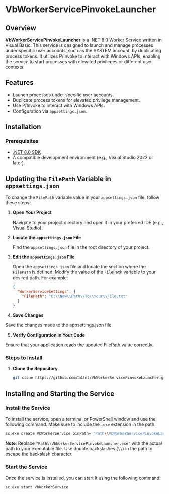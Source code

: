 # VbWorkerServicePinvokeLauncher

## Overview

**VbWorkerServicePinvokeLauncher** is a .NET 8.0 Worker Service written in Visual Basic. This service is designed to launch and manage processes under specific user accounts, such as the SYSTEM account, by duplicating process tokens. It utilizes P/Invoke to interact with Windows APIs, enabling the service to start processes with elevated privileges or different user contexts.

## Features

- Launch processes under specific user accounts.
- Duplicate process tokens for elevated privilege management.
- Use P/Invoke to interact with Windows APIs.
- Configuration via `appsettings.json`.

## Installation

### Prerequisites

- [.NET 8.0 SDK](https://dotnet.microsoft.com/download/dotnet/8.0)
- A compatible development environment (e.g., Visual Studio 2022 or later).

## Updating the `FilePath` Variable in `appsettings.json`

To change the `FilePath` variable value in your `appsettings.json` file, follow these steps:

1. **Open Your Project**

   Navigate to your project directory and open it in your preferred IDE (e.g., Visual Studio).

2. **Locate the `appsettings.json` File**

   Find the `appsettings.json` file in the root directory of your project.

3. **Edit the `appsettings.json` File**

   Open the `appsettings.json` file and locate the section where the `FilePath` is defined. Modify the value of the `FilePath` variable to your desired path. For example:

   ```json
   {
     "WorkerServiceSettings": {
       "FilePath": "C:\\New\\Path\\To\\Your\\File.txt"
     }
   }

4. **Save Changes**

Save the changes made to the appsettings.json file.

5. **Verify Configuration in Your Code**

Ensure that your application reads the updated FilePath value correctly.

### Steps to Install

1. **Clone the Repository**

   ```bash
   git clone https://github.com/1d3nt/VbWorkerServicePinvokeLauncher.git

## Installing and Starting the Service

### Install the Service

To install the service, open a terminal or PowerShell window and use the following command. Make sure to include the `.exe` extension in the path:

```bash
sc.exe create VbWorkerService binPath= "Path\\VbWorkerServicePinvokeLauncher.exe"
```

**Note**: Replace `"Path\\VbWorkerServicePinvokeLauncher.exe"` with the actual path to your executable file. Use double backslashes (`\\`) in the path to escape the backslash character.

### Start the Service

Once the service is installed, you can start it using the following command:

```bash
sc.exe start VbWorkerService


